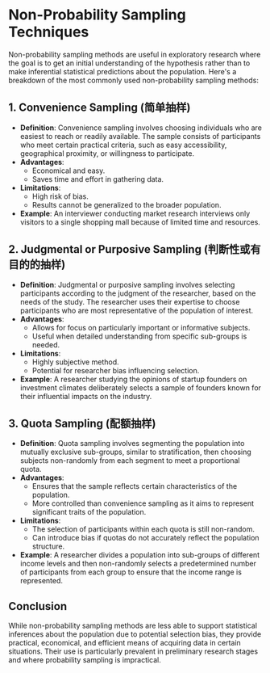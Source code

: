 # Non-Probability Sampling Techniques

Non-probability sampling methods are useful in exploratory research where the goal is to get an initial understanding of the hypothesis rather than to make inferential statistical predictions about the population. Here's a breakdown of the most commonly used non-probability sampling methods:

## 1. Convenience Sampling (简单抽样)
- **Definition**: Convenience sampling involves choosing individuals who are easiest to reach or readily available. The sample consists of participants who meet certain practical criteria, such as easy accessibility, geographical proximity, or willingness to participate.
- **Advantages**:
  - Economical and easy.
  - Saves time and effort in gathering data.
- **Limitations**:
  - High risk of bias.
  - Results cannot be generalized to the broader population.
- **Example**: An interviewer conducting market research interviews only visitors to a single shopping mall because of limited time and resources.

## 2. Judgmental or Purposive Sampling (判断性或有目的的抽样)
- **Definition**: Judgmental or purposive sampling involves selecting participants according to the judgment of the researcher, based on the needs of the study. The researcher uses their expertise to choose participants who are most representative of the population of interest.
- **Advantages**:
  - Allows for focus on particularly important or informative subjects.
  - Useful when detailed understanding from specific sub-groups is needed.
- **Limitations**:
  - Highly subjective method.
  - Potential for researcher bias influencing selection.
- **Example**: A researcher studying the opinions of startup founders on investment climates deliberately selects a sample of founders known for their influential impacts on the industry.

## 3. Quota Sampling (配额抽样)
- **Definition**: Quota sampling involves segmenting the population into mutually exclusive sub-groups, similar to stratification, then choosing subjects non-randomly from each segment to meet a proportional quota.
- **Advantages**:
  - Ensures that the sample reflects certain characteristics of the population.
  - More controlled than convenience sampling as it aims to represent significant traits of the population.
- **Limitations**:
  - The selection of participants within each quota is still non-random.
  - Can introduce bias if quotas do not accurately reflect the population structure.
- **Example**: A researcher divides a population into sub-groups of different income levels and then non-randomly selects a predetermined number of participants from each group to ensure that the income range is represented.

## Conclusion

While non-probability sampling methods are less able to support statistical inferences about the population due to potential selection bias, they provide practical, economical, and efficient means of acquiring data in certain situations. Their use is particularly prevalent in preliminary research stages and where probability sampling is impractical.
